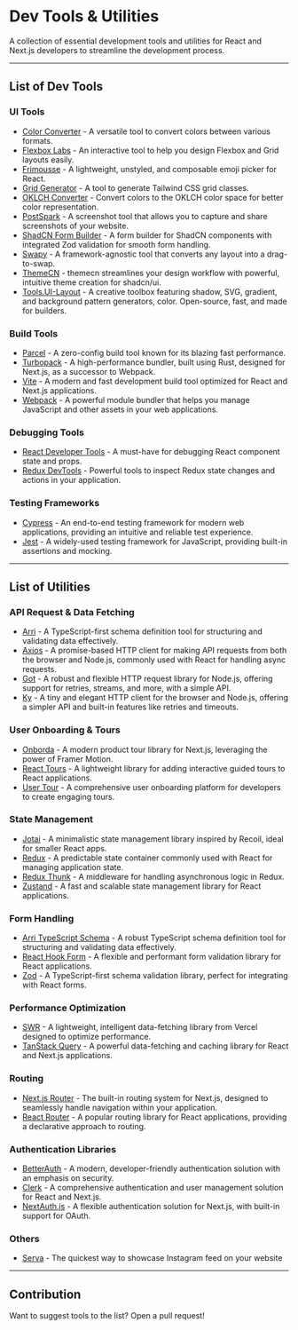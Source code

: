 # Dev Tools & Utilities

A collection of essential development tools and utilities for React and Next.js developers to streamline the development process.

---

## List of Dev Tools

### UI Tools
- [Color Converter](https://divmagic.com/tools/color-converter) - A versatile tool to convert colors between various formats.  
- [Flexbox Labs](https://flexboxlabs.netlify.app/) - An interactive tool to help you design Flexbox and Grid layouts easily.
- [Frimousse](https://frimousse.liveblocks.io/) - A lightweight, unstyled, and composable emoji picker for React. 
- [Grid Generator](https://www.tailwindgen.com/) - A tool to generate Tailwind CSS grid classes.  
- [OKLCH Converter](https://oklch.com/) - Convert colors to the OKLCH color space for better color representation.  
- [PostSpark](https://postspark.app/screenshot) - A screenshot tool that allows you to capture and share screenshots of your website.  
- [ShadCN Form Builder](https://www.shadcn-form.com/playground) - A form builder for ShadCN components with integrated Zod validation for smooth form handling.  
- [Swapy](https://swapy.tahazsh.com/) - A framework-agnostic tool that converts any layout into a drag-to-swap.  
- [ThemeCN](https://themecn.dev/) - themecn streamlines your design workflow with powerful, intuitive theme creation for shadcn/ui.  
- [Tools.UI-Layout](https://tools.ui-layouts.com/) - A creative toolbox featuring shadow, SVG, gradient, and background pattern generators, color. Open-source, fast, and made for builders.

### Build Tools
- [Parcel](https://parceljs.org/) - A zero-config build tool known for its blazing fast performance.  
- [Turbopack](https://turbo.build/pack) - A high-performance bundler, built using Rust, designed for Next.js, as a successor to Webpack.  
- [Vite](https://vitejs.dev/) - A modern and fast development build tool optimized for React and Next.js applications.  
- [Webpack](https://webpack.js.org/) - A powerful module bundler that helps you manage JavaScript and other assets in your web applications.

### Debugging Tools
- [React Developer Tools](https://react.dev/learn/react-developer-tools) - A must-have for debugging React component state and props.
- [Redux DevTools](https://github.com/reduxjs/redux-devtools) - Powerful tools to inspect Redux state changes and actions in your application.

### Testing Frameworks
- [Cypress](https://www.cypress.io/) - An end-to-end testing framework for modern web applications, providing an intuitive and reliable test experience.
- [Jest](https://jestjs.io/) - A widely-used testing framework for JavaScript, providing built-in assertions and mocking.
  
---

## List of Utilities

### API Request & Data Fetching
- [Arri](https://github.com/modiimedia/arri) - A TypeScript-first schema definition tool for structuring and validating data effectively.
- [Axios](https://axios-http.com/) - A promise-based HTTP client for making API requests from both the browser and Node.js, commonly used with React for handling async requests.
- [Got](https://github.com/sindresorhus/got) - A robust and flexible HTTP request library for Node.js, offering support for retries, streams, and more, with a simple API.
- [Ky](https://github.com/sindresorhus/ky) - A tiny and elegant HTTP client for the browser and Node.js, offering a simpler API and built-in features like retries and timeouts.


### User Onboarding & Tours
- [Onborda](https://www.onborda.dev/) - A modern product tour library for Next.js, leveraging the power of Framer Motion.
- [React Tours](https://docs.react.tours/quickstart) - A lightweight library for adding interactive guided tours to React applications.
- [User Tour](https://www.usertour.io/) - A comprehensive user onboarding platform for developers to create engaging tours.

### State Management
- [Jotai](https://jotai.org/) - A minimalistic state management library inspired by Recoil, ideal for smaller React apps.
- [Redux](https://redux.js.org/) - A predictable state container commonly used with React for managing application state.
- [Redux Thunk](https://redux.js.org/usage/writing-logic-thunks) - A middleware for handling asynchronous logic in Redux.
- [Zustand](https://zustand-demo.pmnd.rs/) - A fast and scalable state management library for React applications.

### Form Handling
- [Arri TypeScript Schema](https://github.com/modiimedia/arri/blob/master/languages/ts/ts-schema/README.md) - A robust TypeScript schema definition tool for structuring and validating data effectively.
- [React Hook Form](https://react-hook-form.com/) - A flexible and performant form validation library for React applications.
- [Zod](https://zod.dev/) - A TypeScript-first schema validation library, perfect for integrating with React forms.

### Performance Optimization
- [SWR](https://swr.vercel.app/) - A lightweight, intelligent data-fetching library from Vercel designed to optimize performance.
- [TanStack Query](https://tanstack.com/query/latest) - A powerful data-fetching and caching library for React and Next.js applications.

### Routing
- [Next.js Router](https://nextjs.org/docs/routing/introduction) - The built-in routing system for Next.js, designed to seamlessly handle navigation within your application.
- [React Router](https://reactrouter.com/) - A popular routing library for React applications, providing a declarative approach to routing.

### Authentication Libraries
- [BetterAuth](https://www.better-auth.com/) - A modern, developer-friendly authentication solution with an emphasis on security.
- [Clerk](https://clerk.com/) - A comprehensive authentication and user management solution for React and Next.js.
- [NextAuth.js](https://next-auth.js.org/) - A flexible authentication solution for Next.js, with built-in support for OAuth.


### Others

- [Serva](https://getserva.com/) - The quickest way to showcase Instagram feed on your website
  
---

## Contribution
Want to suggest tools to the list? Open a pull request!
